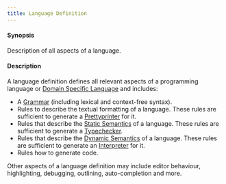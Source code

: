 ```yaml
---
title: Language Definition
---
```


#### Synopsis

Description of all aspects of a language.

#### Description

A language definition defines all relevant aspects of a programming language or [Domain Specific Language](../../Rascalopedia/DomainSpecificLanguage) and includes:

*  A [Grammar](../../Rascalopedia/Grammar) (including lexical and context-free syntax).
*  Rules to describe the textual formatting of a language. 
  These rules are sufficient to generate a [Prettyprinter](../../Rascalopedia/Prettyprinter) for it.
*  Rules that describe the [Static Semantics](../../Rascalopedia/StaticSemantics) of a language.
  These rules are sufficient to generate a [Typechecker](../../Rascalopedia/Typechecker).
*  Rules that describe the [Dynamic Semantics](../../Rascalopedia/DynamicSemantics) of a language. 
  These rules are sufficient to generate an [Interpreter](../../Rascalopedia/Interpreter) for it.
*  Rules how to generate code.

Other aspects of a language definition may include editor behaviour, highlighting, debugging, outlining, auto-completion and more.

